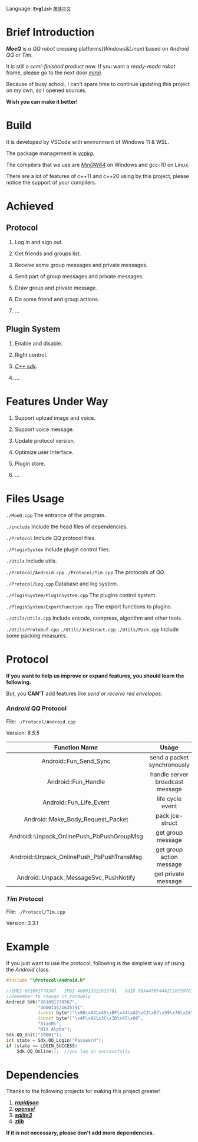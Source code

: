 Language: **`English`** [`简体中文`](https://github.com/YuFanXing/MoeQ/blob/master/README_ZH.md)

# Brief Introduction

***MoeQ*** is *a QQ robot* crossing platforms(*Windows*&*Linux*) based on *Android QQ* or *Tim*.

It is still a *semi-finished product* now. If you want a *ready-made robot* frame, please go to the next door [*mirai*](https://github.com/mamoe/mirai).

Because of busy school, I can't spare time to continue updating this project on my own, so I opened sources.

**Wish you can make it better!**

# Build

It is developed by VSCode with environment of Windows 11 & WSL.

The package management is [*vcpkg*](https://github.com/Microsoft/vcpkg).

The compilers that we use are [*MinGW64*](http://winlibs.com/) on Windows and *gcc-10* on Linux.

There are a lot of features of c++11 and c++20 using by this project, please notice the support of your compilers.

# Achieved

## Protocol

1. Log in and sign out.

2. Get friends and groups list.

3. Receive some group messages and private messages.

4. Send part of group messages and private messages.

5. Draw group and private message.

6. Do some friend and group actions.

7. ...

## Plugin System

1. Enable and disable.

2. Right control.

3. [*C++ sdk*](https://github.com/YuFanXing/mqcppsdk).

4. ...

# Features Under Way

1. Support upload image and voice.

2. Support voice message.

3. Update protocol version.

4. Optimize user Interface.

5. Plugin store.

6. ...

# Files Usage

`./MoeQ.cpp` The entrance of the program.

`./include` Include the head files of dependencies.

`./Protocol` Include QQ protocol files.

`./PluginSystem` Include plugin control files.

`./Utils` Include utils.

`./Protocol/Android.cpp` `./Protocol/Tim.cpp` The protocols of *QQ*.

`./Protocol/Log.cpp` Database and log system.

`./PluginSystem/PluginSystem.cpp` The plugins control system.

`./PluginSystem/ExportFunction.cpp` The export functions to plugins.

`./Utils/Utils.cpp` Include encode, compress, algorithm and other tools.

`./Utils/Protobuf.cpp` `./Utils/JceStruct.cpp` `./Utils/Pack.cpp` Include some packing measures.

# Protocol

**If you want to help us improve or expand features, you should learn the following.**

But, you **CAN'T** add features like *send or receive red envelopes*.

### *Android QQ* Protocol

File: `./Protocol/Android.cpp` 

Version: *8.5.5*

|               Function Name               |              Usage              |
| :---------------------------------------: | :-----------------------------: |
|          Android::Fun_Send_Sync           |   send a packet synchronously   |
|            Android::Fun_Handle            | handle server broadcast message |
|          Android::Fun_Life_Event          |        life cycle event         |
|     Android::Make_Body_Request_Packet     |         pack jce-struct         |
| Android::Unpack_OnlinePush_PbPushGroupMsg |        get group message        |
| Android::Unpack_OnlinePush_PbPushTransMsg |    get group action message     |
|   Android::Unpack_MessageSvc_PushNotify   |       get private message       |

### *Tim* Protocol

File: `./Protocol/Tim.cpp`

Version: *3.3.1*


# Example

If you just want to use the protocol,  following is the simplest way of using the *Android* class.

```c++
#include "\Protocol\Android.h"

//IMEI 861891778567   IMSI 460013521635791   GUID 86A445BF44A2C287597618F6F36EB68C   MAC 4F923C3D4568   4F:92:3C:3D:45:68
//Remember to change it randomly
Android Sdk("861891778567", 
            "460013521635791", 
            (const byte*)"\x86\xA4\x45\xBF\x44\xA2\xC2\x87\x59\x76\x18\xF6\xF3\x6E\xB6\x8C", 
            (const byte*)"\x4F\x92\x3C\x3D\x45\x68", 
            "XiaoMi", 
            "MIX Alpha");
Sdk.QQ_Init("10001");
int state = Sdk.QQ_Login("Password");
if (state == LOGIN_SUCCESS)
    Sdk.QQ_Online();  //you log in successfully
```

# Dependencies

Thanks to the following projects for making this project greater!

1. ***[rapidjson](https://github.com/Tencent/rapidjson)***
2. ***[openssl](https://github.com/openssl/openssl)***
3. ***[sqlite3](https://sqlite.org/)***
4. ***[zlib](https://github.com/madler/zlib)***

**If it is not necessary,  please don't add more dependencies.**

